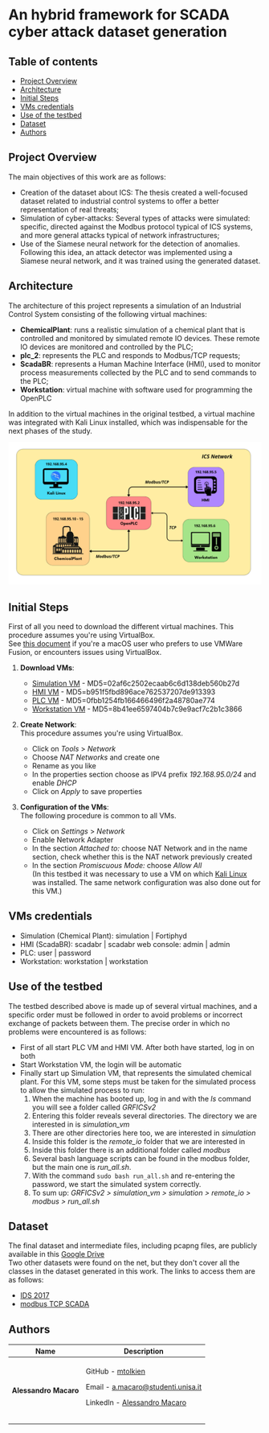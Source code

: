 # An hybrid framework for SCADA cyber attack dataset generation

## Table of contents
- [Project Overview](#project-overview)
- [Architecture](#architecture)
- [Initial Steps](#initial-steps)
- [VMs credentials](#vms-credentials)
- [Use of the testbed](#use-of-the-testbed)
- [Dataset](#dataset)
- [Authors](#authors)

## Project Overview
The main objectives of this work are as follows:
- Creation of the dataset about ICS: The thesis created a well-focused dataset related to industrial control systems to offer a better representation of real threats;
- Simulation of cyber-attacks: Several types of attacks were simulated: specific, directed against the Modbus protocol typical of ICS systems, and more general attacks typical of network infrastructures;
- Use of the Siamese neural network for the detection of anomalies. Following this idea, an attack detector was implemented using a Siamese neural network, and it was trained using the generated dataset.

## Architecture
The architecture of this project represents a simulation of an Industrial Control System consisting of the following virtual machines:  
- **ChemicalPlant**: runs a realistic simulation of a chemical plant that is controlled and monitored by simulated remote IO devices. These remote IO devices are monitored and controlled by the PLC;
- **plc_2**: represents the PLC and responds to Modbus/TCP requests;
- **ScadaBR**: represents a Human Machine Interface (HMI), used to monitor process measurements collected by the PLC and to send commands to the PLC;
- **Workstation**: virtual machine with software used for programming the OpenPLC
  
In addition to the virtual machines in the original testbed, a virtual machine was integrated with Kali Linux installed, which was indispensable for the next phases of the study.
<br>
<p align="center">
  <img src="testbed.png" alt="Architecture" width="800">
</p>

## Initial Steps
First of all you need to download the different virtual machines. This procedure assumes you're using VirtualBox.  
See [this document](vmware-fusion.md) if you're a macOS user who prefers to use VMWare Fusion, or encounters issues using VirtualBox.

1. **Download VMs**:
   - [Simulation VM](https://netorgft4230013-my.sharepoint.com/:u:/g/personal/dformby_fortiphyd_com/EaBeAxbF6xtEumdsJ7npVz0BeECJnseAMsfAbaLwV3sKOg?e=JRvkcS) - MD5=02af6c2502ecaab6c6d138deb560b27d
   - [HMI VM](https://www.mattrideout.com/courses/cs6263/GRFICSv3/ScadaBR.ova) - MD5=b951f5fbd896ace762537207de913393
   - [PLC VM](https://netorgft4230013-my.sharepoint.com/:u:/g/personal/dformby_fortiphyd_com/ER0pG_X5IRNCg477jf2ppo8BdN0t13t9vrNBH92_oOWOHA?e=hNeJ88) - MD5=0fbb1254fb166466496f2a48780ae774
   - [Workstation VM](https://www.mattrideout.com/courses/cs6263/GRFICSv3/workstation.ova) - MD5=8b41ee6597404b7c9e9acf7c2b1c3866

2. **Create Network**:  
   This procedure assumes you're using VirtualBox.
   - Click on *Tools* > *Network* 
   - Choose *NAT Networks* and create one
   - Rename as you like
   - In the properties section choose as IPV4 prefix *192.168.95.0/24* and enable *DHCP* 
   - Click on *Apply* to save properties

3. **Configuration of the VMs**:  
   The following procedure is common to all VMs.
   - Click on *Settings* > *Network*
   - Enable Network Adapter
   - In the section *Attached to:* choose NAT Network and in the name section, check whether this is the NAT network previously created
   - In the section *Promiscuous Mode:* choose *Allow All*  
   (In this testbed it was necessary to use a VM on which [Kali Linux](https://www.kali.org/get-kali/#kali-virtual-machines) was installed. The same network configuration was also done out for this VM.)

## VMs credentials
- Simulation (Chemical Plant): simulation | Fortiphyd  
- HMI (ScadaBR): scadabr | scadabr web console: admin | admin  
- PLC: user | password  
- Workstation: workstation | workstation  

## Use of the testbed
The testbed described above is made up of several virtual machines, and a specific order must be followed in order to avoid problems or incorrect exchange of packets between them. The precise order in which no problems were encountered is as follows: 
- First of all start PLC VM and HMI VM. After both have started, log in on both
- Start Workstation VM, the login will be automatic
- Finally start up Simulation VM, that represents the simulated chemical plant. For this VM, some steps must be taken for the simulated process to allow the simulated process to run:
  1. When the machine has booted up, log in and with the *ls* command you will see a folder called *GRFICSv2*
  2. Entering this folder reveals several directories. The directory we are interested in is *simulation_vm*
  3. There are other directories here too, we are interested in *simulation*
  4. Inside this folder is the *remote_io* folder that we are interested in
  5. Inside this folder there is an additional folder called *modbus*
  6. Several bash language scripts can be found in the modbus folder, but the main one is *run_all.sh*.
  7. With the command ``` sudo bash run_all.sh ``` and re-entering the password, we start the simulated system correctly.
  8. To sum up: *GRFICSv2 > simulation_vm > simulation > remote_io > modbus > run_all.sh*
     
## Dataset
The final dataset and intermediate files, including pcapng files, are publicly available in this [Google Drive](https://drive.google.com/drive/folders/1Ug0LFHZki467kKtPCwBwJ0JmP8iyukB9?usp=sharing)  
Two other datasets were found on the net, but they don't cover all the classes in the dataset generated in this work. The links to access them are as follows:
- [IDS 2017](https://www.unb.ca/cic/datasets/ids-2017.html)
- [modbus TCP SCADA](https://github.com/tjcruz-dei/ICS_PCAPS/releases/tag/MODBUSTCP%231)  

## Authors
| Name | Description |
| --- | --- |
| <p dir="auto"><strong>Alessandro Macaro</strong> |<br>GitHub   - <a href="https://github.com/mtolkien">mtolkien</a></p><p dir="auto">Email - <a href="mailto:a.macaro@studenti.unisa.it">a.macaro@studenti.unisa.it</a></p><p dir="auto">LinkedIn - <a href="www.linkedin.com/in/alemacaro">Alessandro Macaro</a></p><br>|
